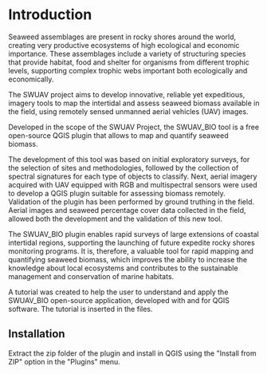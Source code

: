 # Introduction


Seaweed assemblages are present in rocky shores around the world, creating very productive ecosystems of high ecological and economic importance. These assemblages include a variety of structuring species that provide habitat, food and shelter for organisms from different trophic levels, supporting complex trophic webs important both ecologically and economically.

The SWUAV project aims to develop innovative, reliable yet expeditious, imagery tools to map the intertidal and assess seaweed biomass available in the field, using remotely sensed unmanned aerial vehicles (UAV) images.

Developed in the scope of the SWUAV Project, the SWUAV_BIO tool is a free open-source QGIS plugin that allows to map and quantify seaweed biomass.

The development of this tool was based on initial exploratory surveys, for the selection of sites and methodologies, followed by the collection of spectral signatures for each type of objects to classify. Next, aerial imagery acquired with UAV equipped with RGB and multispectral sensors were used to develop a QGIS plugin suitable for assessing biomass remotely. Validation of the plugin has been performed by ground truthing in the field. Aerial images and seaweed percentage cover data collected in the field, allowed both the development and the validation of this new tool.

The SWUAV_BIO plugin enables rapid surveys of large extensions of coastal intertidal regions, supporting the launching of future expedite rocky shores monitoring programs. It is, therefore, a valuable tool for rapid mapping and quantifying seaweed biomass, which improves the ability to increase the knowledge about local ecosystems and contributes to the sustainable management and conservation of marine habitats.

A tutorial was created to help the user to understand and apply the SWUAV_BIO open-source application, developed with and for QGIS software. The tutorial is inserted in the files.

## Installation

Extract the zip folder of the plugin and install in QGIS using the "Install from ZIP" option in the "Plugins" menu.
